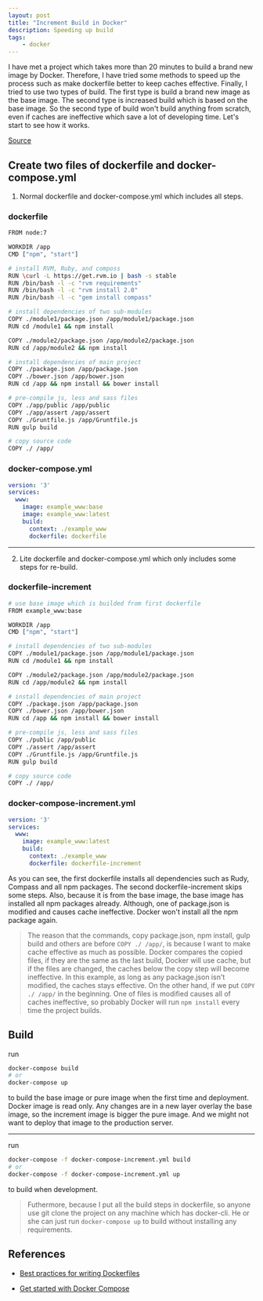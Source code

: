 ```yaml
---
layout: post
title: "Increment Build in Docker"
description: Speeding up build
tags: 
    - docker
---
```


I have met a project which takes more than 20 minutes to build a brand new image by Docker. Therefore, I have tried some methods to speed up the process such as make dockerfile better to keep caches effective. Finally, I tried to use two types of build. The first type is build a brand new image as the base image. The second type is increased build which is based on the base image. So the second type of build won't build anything from scratch, even if caches are ineffective which save a lot of developing time. Let's start to see how it works.

[Source](https://github.com/wadehuang36/docker-practice/tree/master/Speed-Up-Build)

## Create two files of dockerfile and docker-compose.yml
1. Normal dockerfile and docker-compose.yml which includes all steps.

### dockerfile
``` bash
FROM node:7

WORKDIR /app
CMD ["npm", "start"]

# install RVM, Ruby, and composs
RUN \curl -L https://get.rvm.io | bash -s stable
RUN /bin/bash -l -c "rvm requirements"
RUN /bin/bash -l -c "rvm install 2.0"
RUN /bin/bash -l -c "gem install compass"

# install dependencies of two sub-modules
COPY ./module1/package.json /app/module1/package.json
RUN cd /module1 && npm install

COPY ./module2/package.json /app/module2/package.json
RUN cd /app/module2 && npm install

# install dependencies of main project
COPY ./package.json /app/package.json
COPY ./bower.json /app/bower.json
RUN cd /app && npm install && bower install

# pre-compile js, less and sass files
COPY ./app/public /app/public
COPY ./app/assert /app/assert
COPY ./Gruntfile.js /app/Gruntfile.js
RUN gulp build

# copy source code
COPY ./ /app/
```

### docker-compose.yml
``` yml
version: '3'
services:
  www:
    image: example_www:base
    image: example_www:latest
    build: 
      context: ./example_www
      dockerfile: dockerfile
```

-----

2. Lite dockerfile and docker-compose.yml which only includes some steps for re-build.

### dockerfile-increment
``` bash
# use base image which is builded from first dockerfile
FROM example_www:base

WORKDIR /app
CMD ["npm", "start"]

# install dependencies of two sub-modules
COPY ./module1/package.json /app/module1/package.json
RUN cd /module1 && npm install

COPY ./module2/package.json /app/module2/package.json
RUN cd /app/module2 && npm install

# install dependencies of main project
COPY ./package.json /app/package.json
COPY ./bower.json /app/bower.json
RUN cd /app && npm install && bower install

# pre-compile js, less and sass files
COPY ./public /app/public
COPY ./assert /app/assert
COPY ./Gruntfile.js /app/Gruntfile.js
RUN gulp build

# copy source code
COPY ./ /app/
```

### docker-compose-increment.yml
``` yml
version: '3'
services:
  www:
    image: example_www:latest
    build: 
      context: ./example_www
      dockerfile: dockerfile-increment
```

As you can see, the first dockerfile installs all dependencies such as Rudy, Compass and all npm packages. The second dockerfile-increment skips some steps. Also, because it is from the base image, the base image has installed all npm packages already. Although, one of package.json is modified and causes cache ineffective. Docker won't install all the npm package again.

>The reason that the commands, copy package.json, npm install, gulp build and others are before `COPY ./ /app/`, is because I want to make cache effective as much as possible. Docker compares the copied files, if they are the same as the last build, Docker will use cache, but if the files are changed, the caches below the copy step will become ineffective. In this example, as long as any package.json isn't modified, the caches stays effective. On the other hand, if we put `COPY ./ /app/` in the beginning. One of files is modified causes all of caches ineffective, so probably Docker will run `npm install` every time the project builds.


## Build
run
``` bash
docker-compose build
# or 
docker-compose up
```
to build the base image or pure image when the first time and deployment. Docker image is read only. Any changes are in a new layer overlay the base image, so the increment image is bigger the pure image. And we might not want to deploy that image to the production server. 

------
run
``` bash
docker-compose -f docker-compose-increment.yml build
# or 
docker-compose -f docker-compose-increment.yml up
```
to build when development.

>Futhermore, because I put all the build steps in dockerfile, so anyone use git clone the project on any machine which has docker-cli. He or she can just run `docker-compose up` to build without installing any requirements.

## References
- [Best practices for writing Dockerfiles](https://docs.docker.com/engine/userguide/eng-image/dockerfile_best-practices/)

- [Get started with Docker Compose](https://docs.docker.com/compose/gettingstarted/#step-5-update-the-application)